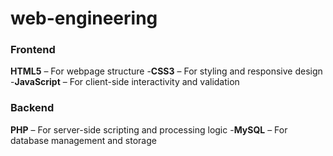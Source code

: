 # web-engineering

###  Frontend
 **HTML5** – For webpage structure
 -**CSS3** – For styling and responsive design
 -**JavaScript** – For client-side interactivity and validation

###  Backend
 **PHP** – For server-side scripting and processing logic
 -**MySQL** – For database management and storage
